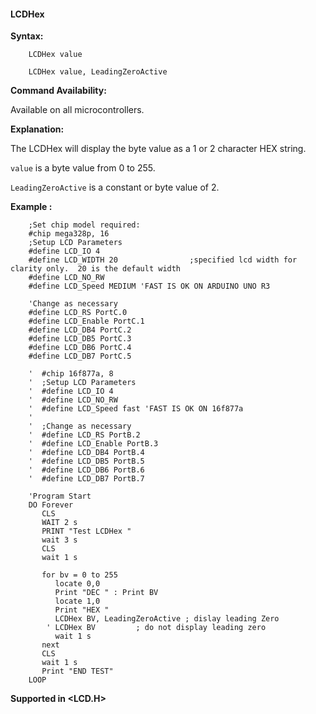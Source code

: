 <div class="section">

<div class="titlepage">

<div>

<div>

#### <span id="_lcdhex"></span>LCDHex

</div>

</div>

</div>

<span class="strong">**Syntax:**</span>

``` screen
    LCDHex value

    LCDHex value, LeadingZeroActive
```

<span class="strong">**Command Availability:**</span>

Available on all microcontrollers.

<span class="strong">**Explanation:**</span>

The LCDHex will display the byte value as a 1 or 2 character HEX string.

`value` is a byte value from 0 to 255.

`LeadingZeroActive` is a constant or byte value of 2.

<span class="strong">**Example :**</span>

``` screen
    ;Set chip model required:
    #chip mega328p, 16
    ;Setup LCD Parameters
    #define LCD_IO 4
    #define LCD_WIDTH 20                ;specified lcd width for clarity only.  20 is the default width
    #define LCD_NO_RW
    #define LCD_Speed MEDIUM 'FAST IS OK ON ARDUINO UNO R3

    'Change as necessary
    #define LCD_RS PortC.0
    #define LCD_Enable PortC.1
    #define LCD_DB4 PortC.2
    #define LCD_DB5 PortC.3
    #define LCD_DB6 PortC.4
    #define LCD_DB7 PortC.5

    '  #chip 16f877a, 8
    '  ;Setup LCD Parameters
    '  #define LCD_IO 4
    '  #define LCD_NO_RW
    '  #define LCD_Speed fast 'FAST IS OK ON 16f877a
    '
    '  ;Change as necessary
    '  #define LCD_RS PortB.2
    '  #define LCD_Enable PortB.3
    '  #define LCD_DB4 PortB.4
    '  #define LCD_DB5 PortB.5
    '  #define LCD_DB6 PortB.6
    '  #define LCD_DB7 PortB.7

    'Program Start
    DO Forever
       CLS
       WAIT 2 s
       PRINT "Test LCDHex "
       wait 3 s
       CLS
       wait 1 s

       for bv = 0 to 255
          locate 0,0
          Print "DEC " : Print BV
          locate 1,0
          Print "HEX "
          LCDHex BV, LeadingZeroActive ; dislay leading Zero
        ' LCDHex BV         ; do not display leading zero
          wait 1 s
       next
       CLS
       wait 1 s
       Print "END TEST"
    LOOP
```

<span class="strong">**Supported in &lt;LCD.H&gt;**</span>

</div>
